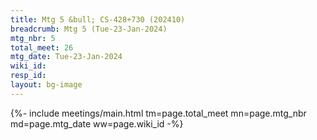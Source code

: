 ```yaml
---
title: Mtg 5 &bull; CS-428+730 (202410)
breadcrumb: Mtg 5 (Tue-23-Jan-2024)
mtg_nbr: 5
total_meet: 26
mtg_date: Tue-23-Jan-2024
wiki_id: 
resp_id: 
layout: bg-image
---
```


{%- include meetings/main.html
    tm=page.total_meet
    mn=page.mtg_nbr
    md=page.mtg_date
    ww=page.wiki_id
-%}
